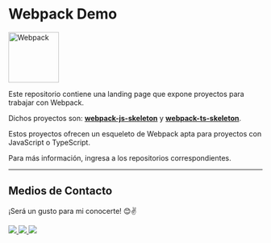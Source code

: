 # __Webpack Demo__

<img src="https://res.cloudinary.com/daniel-dev23/image/upload/v1664316605/Webpack%20Demo/webpack_vigseg.png" alt="Webpack" width="100">

Este repositorio contiene una landing page que expone proyectos para trabajar con Webpack.

Dichos proyectos son: __[webpack-js-skeleton](https://github.com/Daniel-Dev23/webpack-js-skeleton)__ y __[webpack-ts-skeleton](https://github.com/Daniel-Dev23/webpack-ts-skeleton)__.

Estos proyectos ofrecen un esqueleto de Webpack apta para proyectos con JavaScript o TypeScript.

Para más información, ingresa a los repositorios correspondientes.

---

## __Medios de Contacto__

¡Será un gusto para mi conocerte! 😊✌

<a href="mailto:danieldev.info@gmail.com">
    <img src="https://img.shields.io/badge/Gmail-D14836?style=for-the-badge&logo=gmail&logoColor=white">
</a>
<a href="https://www.linkedin.com/in/daniel-gonzalez-dev/">
    <img src="https://img.shields.io/badge/LinkedIn-0077B5?style=for-the-badge&logo=linkedin&logoColor=white">
</a>
<a href="https://github.com/Daniel-Dev23">
    <img src="https://img.shields.io/badge/GitHub-100000?style=for-the-badge&logo=github&logoColor=white">
</a>